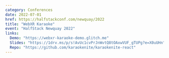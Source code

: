 ```yaml
---
category: Conferences
date: 2022-07-01
href: https://halfstackconf.com/newquay/2022
title: "WebXR Karaoke"
event: "HalfStack Newquay 2022"
links:
  Demo: "https://webxr-karaoke-demo.glitch.me"
  Slides: "https://1drv.ms/p/s!AvUc1cvPrJnWvtQ8tOAxwVUF_gTUPg?e=X0uUHn"
  Repo: "https://github.com/karaokenite/karaokenite-react"
---
```

